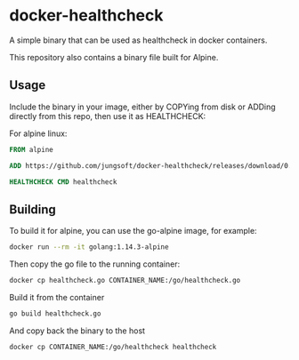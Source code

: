 # docker-healthcheck

A simple binary that can be used as healthcheck in docker containers.

This repository also contains a binary file built for Alpine.

## Usage

Include the binary in your image, either by COPYing from disk or ADDing directly from this repo, then use it as HEALTHCHECK:

For alpine linux:

```Dockerfile
FROM alpine

ADD https://github.com/jungsoft/docker-healthcheck/releases/download/0.0.1/healthcheck-alpine /usr/local/bin/healthcheck

HEALTHCHECK CMD healthcheck
```

## Building

To build it for alpine, you can use the go-alpine image, for example:

```bash
docker run --rm -it golang:1.14.3-alpine
```

Then copy the go file to the running container:

```bash
docker cp healthcheck.go CONTAINER_NAME:/go/healthcheck.go
```

Build it from the container

```bash
go build healthcheck.go
```

And copy back the binary to the host

```bash
docker cp CONTAINER_NAME:/go/healthcheck healthcheck
```
